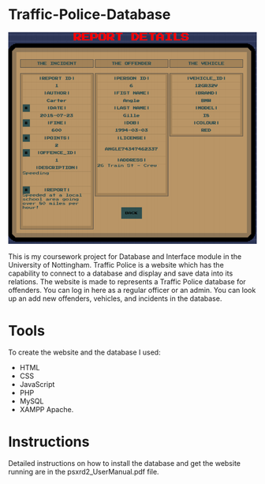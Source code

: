 # Traffic-Police-Database
![](1.png)

This is my coursework project for Database and Interface module in the University of Nottingham. Traffic Police is a website which has the capability to connect to a database and display and save data into its relations. 
The website is made to represents a Traffic Police database for offenders. You can log in here as a regular officer or an admin. 
You can look up an add new offenders, vehicles, and incidents in the database. 

# Tools
To create the website and the database I used:
-	HTML
-	CSS
-	JavaScript
-	PHP
-	MySQL
-	XAMPP Apache.

# Instructions
Detailed instructions on how to install the database and get the website running are in the psxrd2_UserManual.pdf file.
